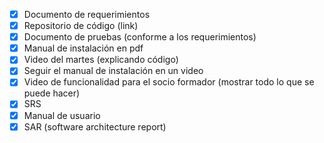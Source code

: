 - [x] Documento de requerimientos
- [x] Repositorio de código (link)
- [x] Documento de pruebas (conforme a los requerimientos)
- [x] Manual de instalación en pdf
- [x] Video del martes (explicando código)
- [x] Seguir el manual de instalación en un video
- [x] Video de funcionalidad para el socio formador (mostrar todo lo que se puede hacer)
- [x] SRS
- [x] Manual de usuario
- [x] SAR (software architecture report)